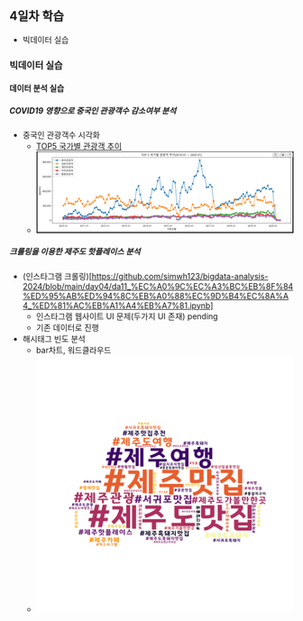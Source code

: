 ## 4일차 학습
- 빅데이터 실습

### 빅데이터 실습

#### 데이터 분석 실습

##### COVID19 영향으로 중국인 관광객수 감소여부 분석
- 중국인 관광객수 시각화
  - [TOP5 국가별 관광객 추이](https://github.com/simwh123/bigdata-analysis-2024/blob/main/day04/da10_COVID19%20%EC%98%81%ED%96%A5_%20%EC%A4%91%EA%B5%AD%EC%98%81%ED%96%89%EA%B0%9D%EA%B0%90%EC%86%8C.ipynb)
  - ![그래프](https://raw.githubusercontent.com/simwh123/bigdata-analysis-2024/main/images/ba006.png)

##### 크롤링을 이용한 제주도 핫플레이스 분석
- (인스타그램 크롤링)[https://github.com/simwh123/bigdata-analysis-2024/blob/main/day04/da11_%EC%A0%9C%EC%A3%BC%EB%8F%84%ED%95%AB%ED%94%8C%EB%A0%88%EC%9D%B4%EC%8A%A4_%ED%81%AC%EB%A1%A4%EB%A7%81.ipynb]
  - 인스타그램 웹사이트 UI 문제(두가지 UI 존재) pending
  - 기존 데이터로 진행
- 해시태그 빈도 분석
  - bar차트, 워드클라우드
  - ![워드클라우드](https://raw.githubusercontent.com/simwh123/bigdata-analysis-2024/main/images/ba007.png)
